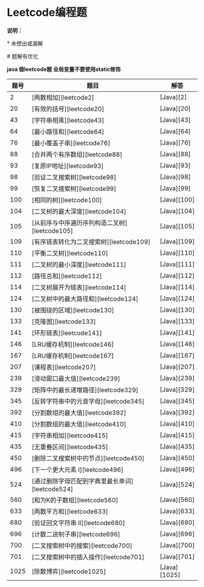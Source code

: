 # Leetcode编程题

**说明：**

\* 未想出或漏解

\# 题解有优化

**java 做leetcode题 全局变量不要使用static修饰**

|题号|题目|解答
|-|-|-
| 2 | [两数相加][leetcode2] | [Java][2]|
| 20 | [有效的括号][leetcode20] | [Java][20]|
| 43 | [字符串相乘][leetcode43] | [Java][43]|
| 64 | [最小路径和][leetcode64] | [Java][64]|
| 76 | [最小覆盖子串][leetcode76] | [Java][76]|
| 88 | [合并两个有序数组][leetcode88] | [Java][88]|
| 93 | [复原IP地址][leetcode93] | [Java][93]|
| 98 | [验证二叉搜索树][leetcode98] | [Java][98]|
| 99 | [恢复二叉搜索树][leetcode99] | [Java][99]|
| 100 | [相同的树][leetcode100] | [Java][100]|
| 104 | [二叉树的最大深度][leetcode104] | [Java][104]|
| 105 | [从前序与中序遍历序列构造二叉树][leetcode105] | [Java][105]|
| 109 | [有序链表转化为二叉搜索树][leetcode109] | [Java][109]|
| 110 | [平衡二叉树][leetcode110] | [Java][110]|
| 111 | [二叉树的最小深度][leetcode111] | [Java][111]|
| 112 | [路径总和][leetcode112] | [Java][112]|
| 114 | [二叉树展开为链表][leetcode114] | [Java][114]|
| 124 | [二叉树中的最大路径和][leetcode124] | [Java][124]|
| 130 | [被围绕的区域][leetcode130] | [Java][130]|
| 133 | [克隆图][leetcode133] | [Java][133]|
| 141 | [环形链表][leetcode141] | [Java][141]|
| 146 | [LRU缓存机制][leetcode146] | [Java][146]|
| 167 | [LRU缓存机制][leetcode167] | [Java][167]|
| 207 | [课程表][leetcode207] | [Java][207]|
| 239 | [滑动窗口最大值][leetcode239] | [Java][239]|
| 329 | [矩阵中的最长递增路径][leetcode329] | [Java][329]|
| 345 | [反转字符串中的元音字母][leetcode345] | [Java][345]|
| 392 | [分割数组的最大值][leetcode392] | [Java][392]|
| 410 | [分割数组的最大值][leetcode410] | [Java][410]|
| 415 | [字符串相加][leetcode415] | [Java][415]|
| 435 | [无重叠区间][leetcode435] | [Java][435]|
| 450 | [删除二叉搜索树中的节点][leetcode450] | [Java][450]|
| 496 | [下一个更大元素 I][leetcode496] | [Java][496]|
| 524 | [通过删除字母匹配到字典里最长单词][leetcode524] | [Java][524]|
| 560 | [和为K的子数组][leetcode560] | [Java][560]|
| 633 | [两数平方和][leetcode633] | [Java][633]|
| 680 | [验证回文字符串 Ⅱ][leetcode680] | [Java][680]|
| 696 | [计数二进制子串][leetcode696] | [Java][696]|
| 700 | [二叉搜索树中的搜索][leetcode700] | [Java][700]|
| 701 | [二叉搜索树中的插入操作][leetcode701] | [Java][701]|
| 1025 | [除数博弈][leetcode1025] | [Java][1025]|

[^_^]: github链接
[2]: https://github.com/pallcard/learn-java/blob/master/src/main/java/com/wishhust/arithmetic/leetcode/Leetcode2.java ""
[20]: https://github.com/pallcard/learn-java/blob/master/src/main/java/com/wishhust/arithmetic/leetcode/Leetcode20.java ""
[43]: https://github.com/pallcard/learn-java/blob/master/src/main/java/com/wishhust/arithmetic/leetcode/Leetcode43.java ""
[64]: https://github.com/pallcard/learn-java/blob/master/src/main/java/com/wishhust/arithmetic/leetcode/Leetcode64.java ""
[76]: https://github.com/pallcard/learn-java/blob/master/src/main/java/com/wishhust/arithmetic/leetcode/Leetcode76.java ""
[88]: https://github.com/pallcard/learn-java/blob/master/src/main/java/com/wishhust/arithmetic/leetcode/Leetcode88.java ""
[93]: https://github.com/pallcard/learn-java/blob/master/src/main/java/com/wishhust/arithmetic/leetcode/Leetcode93.java ""
[98]: https://github.com/pallcard/learn-java/blob/master/src/main/java/com/wishhust/arithmetic/leetcode/Leetcode98.java ""
[99]: https://github.com/pallcard/learn-java/blob/master/src/main/java/com/wishhust/arithmetic/leetcode/Leetcode99.java ""
[100]: https://github.com/pallcard/learn-java/blob/master/src/main/java/com/wishhust/arithmetic/leetcode/Leetcode100.java ""
[104]: https://github.com/pallcard/learn-java/blob/master/src/main/java/com/wishhust/arithmetic/leetcode/Leetcode104.java ""
[105]: https://github.com/pallcard/learn-java/blob/master/src/main/java/com/wishhust/arithmetic/leetcode/Leetcode105.java ""
[109]: https://github.com/pallcard/learn-java/blob/master/src/main/java/com/wishhust/arithmetic/leetcode/Leetcode109.java ""
[110]: https://github.com/pallcard/learn-java/blob/master/src/main/java/com/wishhust/arithmetic/leetcode/Leetcode110.java ""
[111]: https://github.com/pallcard/learn-java/blob/master/src/main/java/com/wishhust/arithmetic/leetcode/Leetcode111.java ""
[112]: https://github.com/pallcard/learn-java/blob/master/src/main/java/com/wishhust/arithmetic/leetcode/Leetcode112.java ""
[114]: https://github.com/pallcard/learn-java/blob/master/src/main/java/com/wishhust/arithmetic/leetcode/Leetcode114.java ""
[124]: https://github.com/pallcard/learn-java/blob/master/src/main/java/com/wishhust/arithmetic/leetcode/Leetcode124.java ""
[130]: https://github.com/pallcard/learn-java/blob/master/src/main/java/com/wishhust/arithmetic/leetcode/Leetcode130.java ""
[133]: https://github.com/pallcard/learn-java/blob/master/src/main/java/com/wishhust/arithmetic/leetcode/Leetcode133.java ""
[141]: https://github.com/pallcard/learn-java/blob/master/src/main/java/com/wishhust/arithmetic/leetcode/Leetcode141.java ""
[146]: https://github.com/pallcard/learn-java/blob/master/src/main/java/com/wishhust/arithmetic/leetcode/Leetcode146.java ""
[167]: https://github.com/pallcard/learn-java/blob/master/src/main/java/com/wishhust/arithmetic/leetcode/Leetcode167.java ""
[207]: https://github.com/pallcard/learn-java/blob/master/src/main/java/com/wishhust/arithmetic/leetcode/Leetcode207.java ""
[239]: https://github.com/pallcard/learn-java/blob/master/src/main/java/com/wishhust/arithmetic/leetcode/Leetcode239.java ""
[329]: https://github.com/pallcard/learn-java/blob/master/src/main/java/com/wishhust/arithmetic/leetcode/Leetcode329.java ""
[345]: https://github.com/pallcard/learn-java/blob/master/src/main/java/com/wishhust/arithmetic/leetcode/Leetcode345.java ""
[392]: https://github.com/pallcard/learn-java/blob/master/src/main/java/com/wishhust/arithmetic/leetcode/Leetcode392.java ""
[410]: https://github.com/pallcard/learn-java/blob/master/src/main/java/com/wishhust/arithmetic/leetcode/Leetcode410.java ""
[415]: https://github.com/pallcard/learn-java/blob/master/src/main/java/com/wishhust/arithmetic/leetcode/Leetcode415.java ""
[435]: https://github.com/pallcard/learn-java/blob/master/src/main/java/com/wishhust/arithmetic/leetcode/Leetcode435.java ""
[450]: https://github.com/pallcard/learn-java/blob/master/src/main/java/com/wishhust/arithmetic/leetcode/Leetcode450.java ""
[496]: https://github.com/pallcard/learn-java/blob/master/src/main/java/com/wishhust/arithmetic/leetcode/Leetcode496.java ""
[524]: https://github.com/pallcard/learn-java/blob/master/src/main/java/com/wishhust/arithmetic/leetcode/Leetcode524.java ""
[560]: https://github.com/pallcard/learn-java/blob/master/src/main/java/com/wishhust/arithmetic/leetcode/Leetcode560.java ""
[633]: https://github.com/pallcard/learn-java/blob/master/src/main/java/com/wishhust/arithmetic/leetcode/Leetcode633.java ""
[680]: https://github.com/pallcard/learn-java/blob/master/src/main/java/com/wishhust/arithmetic/leetcode/Leetcode680.java ""
[696]: https://github.com/pallcard/learn-java/blob/master/src/main/java/com/wishhust/arithmetic/leetcode/Leetcode696.java ""
[700]: https://github.com/pallcard/learn-java/blob/master/src/main/java/com/wishhust/arithmetic/leetcode/Leetcode700.java ""
[701]: https://github.com/pallcard/learn-java/blob/master/src/main/java/com/wishhust/arithmetic/leetcode/Leetcode701.java ""
[1025]: https://github.com/pallcard/learn-java/blob/master/src/main/java/com/wishhust/arithmetic/leetcode/Leetcode1025.java ""


[^_^]: leetcode链接
[leetcode2]: https://leetcode-cn.com/problems/add-two-numbers/
[leetcode20]: https://leetcode-cn.com/problems/valid-parentheses/
[leetcode43]: https://leetcode-cn.com/problems/multiply-strings/
[leetcode64]: https://leetcode-cn.com/problems/minimum-path-sum/
[leetcode76]: https://leetcode-cn.com/problems/minimum-window-substring/
[leetcode88]: https://leetcode-cn.com/problems/merge-sorted-array/
[leetcode93]: https://leetcode-cn.com/problems/restore-ip-addresses/
[leetcode98]: https://leetcode-cn.com/problems/validate-binary-search-tree/
[leetcode99]: https://leetcode-cn.com/problems/recover-binary-search-tree/
[leetcode100]: https://leetcode-cn.com/problems/same-tree/
[leetcode104]: https://leetcode-cn.com/problems/maximum-depth-of-binary-tree/
[leetcode105]: https://leetcode-cn.com/problems/construct-binary-tree-from-preorder-and-inorder-traversal/
[leetcode109]: https://leetcode-cn.com/problems/convert-sorted-list-to-binary-search-tree/
[leetcode110]: https://leetcode-cn.com/problems/balanced-binary-tree/
[leetcode111]: https://leetcode-cn.com/problems/minimum-depth-of-binary-tree/
[leetcode112]: https://leetcode-cn.com/problems/path-sum/
[leetcode114]: https://leetcode-cn.com/problems/flatten-binary-tree-to-linked-list/
[leetcode124]: https://leetcode-cn.com/problems/binary-tree-maximum-path-sum/
[leetcode130]: https://leetcode-cn.com/problems/surrounded-regions/
[leetcode133]: https://leetcode-cn.com/problems/clone-graph/
[leetcode141]: https://leetcode-cn.com/problems/linked-list-cycle/
[leetcode146]: https://leetcode-cn.com/problems/lru-cache/
[leetcode167]: https://leetcode-cn.com/problems/two-sum-ii-input-array-is-sorted/
[leetcode207]: https://leetcode-cn.com/problems/course-schedule/
[leetcode239]: https://leetcode-cn.com/problems/sliding-window-maximum/
[leetcode329]: https://leetcode-cn.com/problems/longest-increasing-path-in-a-matrix/
[leetcode345]: https://leetcode-cn.com/problems/reverse-vowels-of-a-string/
[leetcode392]: https://leetcode-cn.com/problems/is-subsequence/
[leetcode410]: https://leetcode-cn.com/problems/split-array-largest-sum/
[leetcode415]: https://leetcode-cn.com/problems/add-strings/
[leetcode435]: https://leetcode-cn.com/problems/non-overlapping-intervals/
[leetcode450]: https://leetcode-cn.com/problems/delete-node-in-a-bst/
[leetcode496]: https://leetcode-cn.com/problems/next-greater-element-i/
[leetcode524]: https://leetcode-cn.com/problems/longest-word-in-dictionary-through-deleting/
[leetcode560]: https://leetcode-cn.com/problems/subarray-sum-equals-k/
[leetcode633]: https://leetcode-cn.com/problems/sum-of-square-numbers/
[leetcode680]: https://leetcode-cn.com/problems/valid-palindrome-ii/
[leetcode696]: https://leetcode-cn.com/problems/count-binary-substrings/
[leetcode700]: https://leetcode-cn.com/problems/search-in-a-binary-search-tree/
[leetcode701]: https://leetcode-cn.com/problems/insert-into-a-binary-search-tree/
[leetcode1025]: https://leetcode-cn.com/problems/divisor-game/
